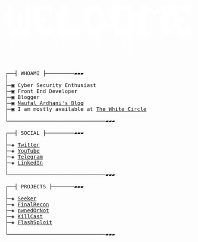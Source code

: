 <pre>

<a style="color: white;">
 █     █░▓█████  ██▓     ▄████▄   ▒█████   ███▄ ▄███▓▓█████ 
▓█░ █ ░█░▓█   ▀ ▓██▒    ▒██▀ ▀█  ▒██▒  ██▒▓██▒▀█▀ ██▒▓█   ▀ 
▒█░ █ ░█ ▒███   ▒██░    ▒▓█    ▄ ▒██░  ██▒▓██    ▓██░▒███   
░█░ █ ░█ ▒▓█  ▄ ▒██░    ▒▓▓▄ ▄██▒▒██   ██░▒██    ▒██ ▒▓█  ▄ 
░░██▒██▓ ░▒████▒░██████▒▒ ▓███▀ ░░ ████▓▒░▒██▒   ░██▒░▒████▒
░ ▓░▒ ▒  ░░ ▒░ ░░ ▒░▓  ░░ ░▒ ▒  ░░ ▒░▒░▒░ ░ ▒░   ░  ░░░ ▒░ ░
  ▒ ░ ░   ░ ░  ░░ ░ ▒  ░  ░  ▒     ░ ▒ ▒░ ░  ░      ░ ░ ░  ░
  ░   ░     ░     ░ ░   ░        ░ ░ ░ ▒  ░      ░      ░   
    ░       ░  ░    ░  ░░ ░          ░ ░         ░      ░  ░
                        ░                                   
</a>
┌──┤ WHOAMI ├─────────▰▰▰
│
├─▣ Cyber Security Enthusiast
├─▣ Front End Developer
├─▣ Blogger
├─▣ <a href="https://naufalardhani.com/">Naufal Ardhani's Blog</a>
├─▣ I am mostly available at <a href="https://discord.gg/MtKK7U4">The White Circle</a>
│
└───────────────────────────────▰▰▰

┌──┤ SOCIAL ├─────────▰▰▰
│
├─◈ <a href="https://twitter.com/owpalll">Twitter</a>
├─◈ <a href="https://www.youtube.com/c/thewhiteh4t">YouTube</a>
├─◈ <a href="https://t.me/thewhiteh4t">Telegram</a>
├─◈ <a href="https://www.linkedin.com/in/naufalardhani">LinkedIn</a>
│
└───────────────────────────────▰▰▰

┌──┤ PROJECTS ├───────▰▰▰
│
├─◈ <a href="https://github.com/thewhiteh4t/seeker">Seeker</a>
├─◈ <a href="https://github.com/thewhiteh4t/FinalRecon">FinalRecon</a>
├─◈ <a href="https://github.com/thewhiteh4t/pwnedornot">pwnedOrNot</a>
├─◈ <a href="https://github.com/thewhiteh4t/killcast">KillCast</a>
├─◈ <a href="https://github.com/thewhiteh4t/flashsploit">FlashSploit</a>
│
└───────────────────────────────▰▰▰
</pre>

